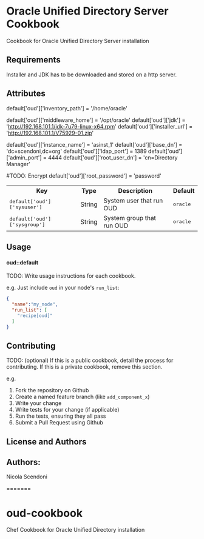 Oracle Unified Directory Server  Cookbook
============
Cookbook for Oracle Unified Directory Server installation

Requirements
------------
Installer and JDK has to be downloaded and stored on a http server.



Attributes
----------
default['oud']['inventory_path'] = '/home/oracle'

default['oud']['middleware_home'] = '/opt/oracle'
default['oud']['jdk'] = 'http://192.168.101.1/jdk-7u79-linux-x64.rpm'
default['oud']['installer_url'] = 'http://192.168.101.1/V75929-01.zip'

default['oud']['instance_name'] = 'asinst_1'
default['oud']['base_dn'] = 'dc=scendoni,dc=org'
default['oud']['ldap_port'] = 1389
default['oud']['admin_port'] = 4444
default['oud']['root_user_dn'] = 'cn=Directory Manager'


<table>
  <tr>
    <th>Key</th>
    <th>Type</th>
    <th>Description</th>
    <th>Default</th>
  </tr>

#TODO: Encrypt
default['oud']['root_password'] = 'password'
  
  <tr>
    <td><tt>default['oud']['sysuser']</tt></td>
    <td>String</td>
    <td>System user that run OUD</td>
    <td><tt>oracle</tt></td>
  </tr>
  <tr>
    <td><tt>default['oud']['sysgroup']</tt></td>
    <td>String</td>
    <td>System group that run OUD</td>
    <td><tt>oracle</tt></td>
  </tr>
</table>

Usage
-----
#### oud::default
TODO: Write usage instructions for each cookbook.

e.g.
Just include `oud` in your node's `run_list`:

```json
{
  "name":"my_node",
  "run_list": [
    "recipe[oud]"
  ]
}
```

Contributing
------------
TODO: (optional) If this is a public cookbook, detail the process for contributing. If this is a private cookbook, remove this section.

e.g.
1. Fork the repository on Github
2. Create a named feature branch (like `add_component_x`)
3. Write your change
4. Write tests for your change (if applicable)
5. Run the tests, ensuring they all pass
6. Submit a Pull Request using Github

License and Authors
-------------------
Authors: 
--------
Nicola Scendoni

=======
# oud-cookbook
Chef Cookbook for Oracle Unified Directory installation
